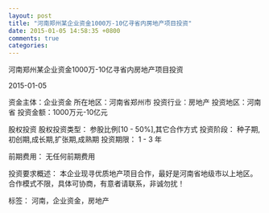 ```yaml
---
layout: post
title: "河南郑州某企业资金1000万-10亿寻省内房地产项目投资"
date: 2015-01-05 14:58:35 +0800
comments: true
categories: 
---
```

河南郑州某企业资金1000万-10亿寻省内房地产项目投资



2015-01-05

资金主体：企业资金
所在地区：河南省郑州市
投资行业：房地产
投资地区：河南省
投资金额：1000万元-10亿元

股权投资
股权投资类型：
                            参股比例[10 - 50%],其它合作方式 
                                                                                投资阶段：
                            种子期,初创期,成长期,扩张期,成熟期 
                                                                                                                                        投资期限：
                            1 - 3 年

前期费用：
无任何前期费用

投资要求概述：
本企业现寻优质地产项目合作，最好是河南省地级市以上地区。合作模式不限，具体可协商，有意者请联系，非诚勿扰！

标签：
河南，企业资金，房地产


